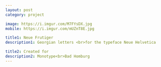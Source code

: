 ```yaml
---
layout: post
category: project

image: https://i.imgur.com/M7FYsDX.jpg
mobile: https://i.imgur.com/mUZnT8E.jpg

title1: Neue Frutiger
description1: Georgian letters <br>for the typeface Neue Helvetica

title2: Created for
description2: Monotype<br>Bad Homburg
---
```

